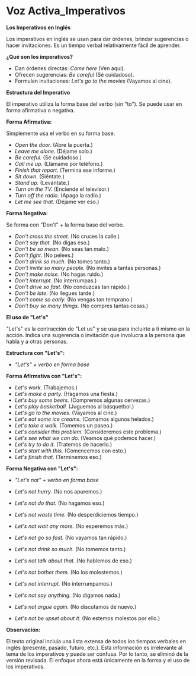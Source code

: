 # Voz Activa_Imperativos



**Los Imperativos en Inglés**

Los imperativos en inglés se usan para dar órdenes, brindar sugerencias o hacer invitaciones. Es un tiempo verbal relativamente fácil de aprender.

**¿Qué son los imperativos?**

*   Dan órdenes directas: *Come here* (Ven aquí).
*   Ofrecen sugerencias: *Be careful* (Sé cuidadoso).
*   Formulan invitaciones: *Let's go to the movies* (Vayamos al cine).

**Estructura del Imperativo**

El imperativo utiliza la forma base del verbo (sin "to"). Se puede usar en forma afirmativa o negativa.

**Forma Afirmativa:**

Simplemente usa el verbo en su forma base.

*   *Open the door.* (Abre la puerta.)
*   *Leave me alone.* (Déjame solo.)
*   *Be careful.* (Sé cuidadoso.)
*   *Call me up.* (Llámame por teléfono.)
*   *Finish that report.* (Termina ese informe.)
*   *Sit down.* (Siéntate.)
*   *Stand up.* (Levántate.)
*   *Turn on the TV.* (Enciende el televisor.)
*   *Turn off the radio.* (Apaga la radio.)
*   *Let me see that.* (Déjame ver eso.)

**Forma Negativa:**

Se forma con "Don't" + la forma base del verbo.

*   *Don't cross the street.* (No cruces la calle.)
*   *Don't say that.* (No digas eso.)
*   *Don't be so mean.* (No seas tan malo.)
*   *Don't fight.* (No pelees.)
*   *Don't drink so much.* (No tomes tanto.)
*   *Don't invite so many people.* (No invites a tantas personas.)
*   *Don't make noise.* (No hagas ruido.)
*   *Don't interrupt.* (No interrumpas.)
*   *Don't drive so fast.* (No conduzcas tan rápido.)
*   *Don't be late.* (No llegues tarde.)
*   *Don't come so early.* (No vengas tan temprano.)
*   *Don't buy so many things.* (No compres tantas cosas.)

**El uso de "Let's"**

"Let's" es la contracción de "Let us" y se usa para incluirte a ti mismo en la acción.  Indica una sugerencia o invitación que involucra a la persona que habla y a otras personas.

**Estructura con "Let's":**

*   *"Let's" + verbo en forma base*

**Forma Afirmativa con "Let's":**

*   *Let's work.* (Trabajemos.)
*   *Let's make a party.* (Hagamos una fiesta.)
*   *Let's buy some beers.* (Compremos algunas cervezas.)
*   *Let's play basketball.* (Juguemos al básquetbol.)
*   *Let's go to the movies.* (Vayamos al cine.)
*   *Let's eat some ice creams.* (Comamos algunos helados.)
*   *Let's take a walk.* (Tomemos un paseo.)
*   *Let's consider this problem.* (Consideremos este problema.)
*   *Let's see what we can do.* (Veamos qué podemos hacer.)
*   *Let's try to do it.* (Tratemos de hacerlo.)
*   *Let's start with this.* (Comencemos con esto.)
*   *Let's finish that.* (Terminemos eso.)

**Forma Negativa con "Let's":**

*   *"Let's not" + verbo en forma base*

*   *Let's not hurry.* (No nos apuremos.)
*   *Let's not do that.* (No hagamos eso.)
*   *Let's not waste time.* (No desperdiciemos tiempo.)
*   *Let's not wait any more.* (No esperemos más.)
*   *Let's not go so fast.* (No vayamos tan rápido.)
*   *Let's not drink so much.* (No tomemos tanto.)
*   *Let's not talk about that.* (No hablemos de eso.)
*   *Let's not bother them.* (No los molestemos.)
*   *Let's not interrupt.* (No interrumpamos.)
*   *Let's not say anything.* (No digamos nada.)
*   *Let's not argue again.* (No discutamos de nuevo.)
*   *Let's not be upset about it.* (No estemos molestos por ello.)

**Observación:**

El texto original incluía una lista extensa de todos los tiempos verbales en inglés (presente, pasado, futuro, etc.).  Esta información es irrelevante al tema de los imperativos y puede ser confusa.  Por lo tanto, se eliminó de la versión revisada.  El enfoque ahora está únicamente en la forma y el uso de los imperativos.
